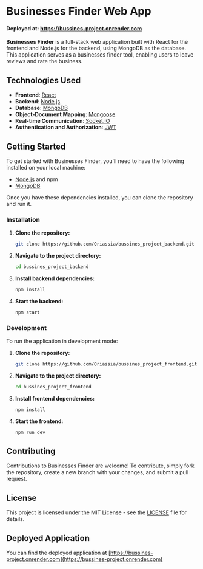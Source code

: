 # Businesses Finder Web App

#### Deployed at: https://bussines-project.onrender.com

**Businesses Finder** is a full-stack web application built with React for the frontend and Node.js for the backend, using MongoDB as the database. This application serves as a businesses finder tool, enabling users to leave reviews and rate the business.

## Technologies Used

- **Frontend**: [React](https://reactjs.org/)
- **Backend**: [Node.js](https://nodejs.org/)
- **Database**: [MongoDB](https://www.mongodb.com/)
- **Object-Document Mapping**: [Mongoose](https://mongoosejs.com/)
- **Real-time Communication**: [Socket.IO](https://socket.io/)
- **Authentication and Authorization**: [JWT](https://jwt.io/)

## Getting Started

To get started with Businesses Finder, you'll need to have the following installed on your local machine:

- [Node.js](https://nodejs.org/) and npm
- [MongoDB](https://www.mongodb.com/)

Once you have these dependencies installed, you can clone the repository and run it.

### Installation

1. **Clone the repository:**
    ```bash
    git clone https://github.com/Oriassia/bussines_project_backend.git
    ```

2. **Navigate to the project directory:**
    ```bash
    cd bussines_project_backend
    ```

3. **Install backend dependencies:**
    ```bash
    npm install
    ```

4. **Start the backend:**
    ```bash
    npm start
    ```

### Development

To run the application in development mode:

1. **Clone the repository:**
    ```bash
    git clone https://github.com/Oriassia/bussines_project_frontend.git
    ```

2. **Navigate to the project directory:**
    ```bash
    cd bussines_project_frontend
    ```

3. **Install frontend dependencies:**
    ```bash
    npm install
    ```

4. **Start the frontend:**
    ```bash
    npm run dev
    ```

## Contributing

Contributions to Businesses Finder are welcome! To contribute, simply fork the repository, create a new branch with your changes, and submit a pull request.

## License

This project is licensed under the MIT License - see the [LICENSE](LICENSE) file for details.

## Deployed Application

You can find the deployed application at [https://bussines-project.onrender.com](https://bussines-project.onrender.com)
